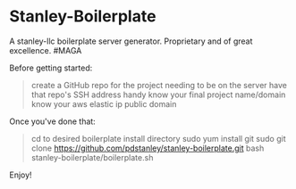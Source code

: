 # Stanley-Boilerplate

A stanley-llc boilerplate server generator. Proprietary and of great excellence. #MAGA

Before getting started:
> create a GitHub repo for the project needing to be on the server
> have that repo's SSH address handy
> know your final project name/domain
> know your aws elastic ip public domain

Once you've done that:
> cd to desired boilerplate install directory
> sudo yum install git
> sudo git clone https://github.com/pdstanley/stanley-boilerplate.git
> bash stanley-boilerplate/boilerplate.sh

Enjoy!
